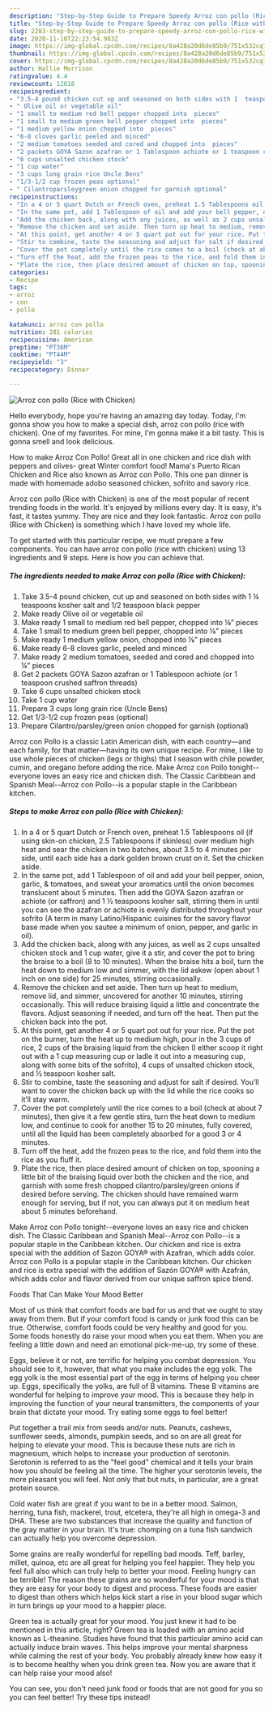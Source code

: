 ```yaml
---
description: "Step-by-Step Guide to Prepare Speedy Arroz con pollo (Rice with Chicken)"
title: "Step-by-Step Guide to Prepare Speedy Arroz con pollo (Rice with Chicken)"
slug: 2283-step-by-step-guide-to-prepare-speedy-arroz-con-pollo-rice-with-chicken
date: 2020-11-10T22:23:54.983Z
image: https://img-global.cpcdn.com/recipes/8a428a20d6de85b9/751x532cq70/arroz-con-pollo-rice-with-chicken-recipe-main-photo.jpg
thumbnail: https://img-global.cpcdn.com/recipes/8a428a20d6de85b9/751x532cq70/arroz-con-pollo-rice-with-chicken-recipe-main-photo.jpg
cover: https://img-global.cpcdn.com/recipes/8a428a20d6de85b9/751x532cq70/arroz-con-pollo-rice-with-chicken-recipe-main-photo.jpg
author: Hallie Morrison
ratingvalue: 4.4
reviewcount: 12618
recipeingredient:
- "3.5-4 pound chicken cut up and seasoned on both sides with 1  teaspoons kosher salt and 12 teaspoon black pepper"
- " Olive oil or vegetable oil"
- "1 small to medium red bell pepper chopped into  pieces"
- "1 small to medium green bell pepper chopped into  pieces"
- "1 medium yellow onion chopped into  pieces"
- "6-8 cloves garlic peeled and minced"
- "2 medium tomatoes seeded and cored and chopped into  pieces"
- "2 packets GOYA Sazon azafran or 1 Tablespoon achiote or 1 teaspoon crushed saffron threads"
- "6 cups unsalted chicken stock"
- "1 cup water"
- "3 cups long grain rice Uncle Bens"
- "1/3-1/2 cup frozen peas optional"
- " Cilantroparsleygreen onion chopped for garnish optional"
recipeinstructions:
- "In a 4 or 5 quart Dutch or French oven, preheat 1.5 Tablespoons oil (if using skin-on chicken, 2.5 Tablespoons if skinless) over medium high heat and sear the chicken in two batches, about 3.5 to 4 minutes per side, until each side has a dark golden brown crust on it. Set the chicken aside."
- "In the same pot, add 1 Tablespoon of oil and add your bell pepper, onion, garlic, &amp; tomatoes, and sweat your aromatics until the onion becomes translucent about 5 minutes. Then add the GOYA Sazon azafran or achiote (or saffron) and 1 ½ teaspoons kosher salt, stirring them in until you can see the azafran or achiote is evenly distributed throughout your sofrito (A term in many Latino/Hispanic cuisines for the savory flavor base made when you sautee a minimum of onion, pepper, and garlic in oil)."
- "Add the chicken back, along with any juices, as well as 2 cups unsalted chicken stock and 1 cup water, give it a stir, and cover the pot to bring the braise to a boil (8 to 10 minutes). When the braise hits a boil, turn the heat down to medium low and simmer, with the lid askew (open about 1 inch on one side) for 25 minutes, stirring occasionally."
- "Remove the chicken and set aside. Then turn up heat to medium, remove lid, and simmer, uncovered for another 10 minutes, stirring occasionally. This will reduce braising liquid a little and concentrate the flavors. Adjust seasoning if needed, and turn off the heat. Then put the chicken back into the pot."
- "At this point, get another 4 or 5 quart pot out for your rice. Put the pot on the burner, turn the heat up to medium high, pour in the 3 cups of rice, 2 cups of the braising liquid from the chicken (I either scoop it right out with a 1 cup measuring cup or ladle it out into a measuring cup, along with some bits of the sofrito), 4 cups of unsalted chicken stock, and ½ teaspoon kosher salt."
- "Stir to combine, taste the seasoning and adjust for salt if desired. You’ll want to cover the chicken back up with the lid while the rice cooks so it’ll stay warm."
- "Cover the pot completely until the rice comes to a boil (check at about 7 minutes), then give it a few gentle stirs, turn the heat down to medium low, and continue to cook for another 15 to 20 minutes, fully covered, until all the liquid has been completely absorbed for a good 3 or 4 minutes."
- "Turn off the heat, add the frozen peas to the rice, and fold them into the rice as you fluff it."
- "Plate the rice, then place desired amount of chicken on top, spooning a little bit of the braising liquid over both the chicken and the rice, and garnish with some fresh chopped cilantro/parsley/green onions if desired before serving. The chicken should have remained warm enough for serving, but if not, you can always put it on medium heat about 5 minutes beforehand."
categories:
- Recipe
tags:
- arroz
- con
- pollo

katakunci: arroz con pollo 
nutrition: 281 calories
recipecuisine: American
preptime: "PT36M"
cooktime: "PT44M"
recipeyield: "3"
recipecategory: Dinner

---
```



![Arroz con pollo (Rice with Chicken)](https://img-global.cpcdn.com/recipes/8a428a20d6de85b9/751x532cq70/arroz-con-pollo-rice-with-chicken-recipe-main-photo.jpg)

Hello everybody, hope you're having an amazing day today. Today, I'm gonna show you how to make a special dish, arroz con pollo (rice with chicken). One of my favorites. For mine, I'm gonna make it a bit tasty. This is gonna smell and look delicious.

How to make Arroz Con Pollo! Great all in one chicken and rice dish with peppers and olives- great Winter comfort food! Mama&#39;s Puerto Rican Chicken and Rice also known as Arroz con Pollo. This one pan dinner is made with homemade adobo seasoned chicken, sofrito and savory rice.

Arroz con pollo (Rice with Chicken) is one of the most popular of recent trending foods in the world. It's enjoyed by millions every day. It is easy, it's fast, it tastes yummy. They are nice and they look fantastic. Arroz con pollo (Rice with Chicken) is something which I have loved my whole life.


To get started with this particular recipe, we must prepare a few components. You can have arroz con pollo (rice with chicken) using 13 ingredients and 9 steps. Here is how you can achieve that.

<!--inarticleads1-->

##### The ingredients needed to make Arroz con pollo (Rice with Chicken):

1. Take 3.5-4 pound chicken, cut up and seasoned on both sides with 1 ¼ teaspoons kosher salt and 1/2 teaspoon black pepper
1. Make ready  Olive oil or vegetable oil
1. Make ready 1 small to medium red bell pepper, chopped into ⅛” pieces
1. Take 1 small to medium green bell pepper, chopped into ⅛” pieces
1. Make ready 1 medium yellow onion, chopped into ⅛” pieces
1. Make ready 6-8 cloves garlic, peeled and minced
1. Make ready 2 medium tomatoes, seeded and cored and chopped into ¼” pieces
1. Get 2 packets GOYA Sazon azafran or 1 Tablespoon achiote (or 1 teaspoon crushed saffron threads)
1. Take 6 cups unsalted chicken stock
1. Take 1 cup water
1. Prepare 3 cups long grain rice (Uncle Bens)
1. Get 1/3-1/2 cup frozen peas (optional)
1. Prepare  Cilantro/parsley/green onion chopped for garnish (optional)


Arroz con Pollo is a classic Latin American dish, with each country—and each family, for that matter—having its own unique recipe. For mine, I like to use whole pieces of chicken (legs or thighs) that I season with chile powder, cumin, and oregano before adding the rice. Make Arroz con Pollo tonight--everyone loves an easy rice and chicken dish. The Classic Caribbean and Spanish Meal--Arroz con Pollo--is a popular staple in the Caribbean kitchen. 

<!--inarticleads2-->

##### Steps to make Arroz con pollo (Rice with Chicken):

1. In a 4 or 5 quart Dutch or French oven, preheat 1.5 Tablespoons oil (if using skin-on chicken, 2.5 Tablespoons if skinless) over medium high heat and sear the chicken in two batches, about 3.5 to 4 minutes per side, until each side has a dark golden brown crust on it. Set the chicken aside.
1. In the same pot, add 1 Tablespoon of oil and add your bell pepper, onion, garlic, &amp; tomatoes, and sweat your aromatics until the onion becomes translucent about 5 minutes. Then add the GOYA Sazon azafran or achiote (or saffron) and 1 ½ teaspoons kosher salt, stirring them in until you can see the azafran or achiote is evenly distributed throughout your sofrito (A term in many Latino/Hispanic cuisines for the savory flavor base made when you sautee a minimum of onion, pepper, and garlic in oil).
1. Add the chicken back, along with any juices, as well as 2 cups unsalted chicken stock and 1 cup water, give it a stir, and cover the pot to bring the braise to a boil (8 to 10 minutes). When the braise hits a boil, turn the heat down to medium low and simmer, with the lid askew (open about 1 inch on one side) for 25 minutes, stirring occasionally.
1. Remove the chicken and set aside. Then turn up heat to medium, remove lid, and simmer, uncovered for another 10 minutes, stirring occasionally. This will reduce braising liquid a little and concentrate the flavors. Adjust seasoning if needed, and turn off the heat. Then put the chicken back into the pot.
1. At this point, get another 4 or 5 quart pot out for your rice. Put the pot on the burner, turn the heat up to medium high, pour in the 3 cups of rice, 2 cups of the braising liquid from the chicken (I either scoop it right out with a 1 cup measuring cup or ladle it out into a measuring cup, along with some bits of the sofrito), 4 cups of unsalted chicken stock, and ½ teaspoon kosher salt.
1. Stir to combine, taste the seasoning and adjust for salt if desired. You’ll want to cover the chicken back up with the lid while the rice cooks so it’ll stay warm.
1. Cover the pot completely until the rice comes to a boil (check at about 7 minutes), then give it a few gentle stirs, turn the heat down to medium low, and continue to cook for another 15 to 20 minutes, fully covered, until all the liquid has been completely absorbed for a good 3 or 4 minutes.
1. Turn off the heat, add the frozen peas to the rice, and fold them into the rice as you fluff it.
1. Plate the rice, then place desired amount of chicken on top, spooning a little bit of the braising liquid over both the chicken and the rice, and garnish with some fresh chopped cilantro/parsley/green onions if desired before serving. The chicken should have remained warm enough for serving, but if not, you can always put it on medium heat about 5 minutes beforehand.


Make Arroz con Pollo tonight--everyone loves an easy rice and chicken dish. The Classic Caribbean and Spanish Meal--Arroz con Pollo--is a popular staple in the Caribbean kitchen. Our chicken and rice is extra special with the addition of Sazon GOYA® with Azafran, which adds color. Arroz con Pollo is a popular staple in the Caribbean kitchen. Our chicken and rice is extra special with the addition of Sazón GOYA® with Azafrán, which adds color and flavor derived from our unique saffron spice blend. 

Foods That Can Make Your Mood Better


Most of us think that comfort foods are bad for us and that we ought to stay away from them. But if your comfort food is candy or junk food this can be true. Otherwise, comfort foods could be very healthy and good for you. Some foods honestly do raise your mood when you eat them. When you are feeling a little down and need an emotional pick-me-up, try some of these.

Eggs, believe it or not, are terrific for helping you combat depression. You should see to it, however, that what you make includes the egg yolk. The egg yolk is the most essential part of the egg in terms of helping you cheer up. Eggs, specifically the yolks, are full of B vitamins. These B vitamins are wonderful for helping to improve your mood. This is because they help in improving the function of your neural transmitters, the components of your brain that dictate your mood. Try eating some eggs to feel better!

Put together a trail mix from seeds and/or nuts. Peanuts, cashews, sunflower seeds, almonds, pumpkin seeds, and so on are all great for helping to elevate your mood. This is because these nuts are rich in magnesium, which helps to increase your production of serotonin. Serotonin is referred to as the "feel good" chemical and it tells your brain how you should be feeling all the time. The higher your serotonin levels, the more pleasant you will feel. Not only that but nuts, in particular, are a great protein source.

Cold water fish are great if you want to be in a better mood. Salmon, herring, tuna fish, mackerel, trout, etcetera, they're all high in omega-3 and DHA. These are two substances that increase the quality and function of the gray matter in your brain. It's true: chomping on a tuna fish sandwich can actually help you overcome depression. 

Some grains are really wonderful for repelling bad moods. Teff, barley, millet, quinoa, etc are all great for helping you feel happier. They help you feel full also which can truly help to better your mood. Feeling hungry can be terrible! The reason these grains are so wonderful for your mood is that they are easy for your body to digest and process. These foods are easier to digest than others which helps kick start a rise in your blood sugar which in turn brings up your mood to a happier place.

Green tea is actually great for your mood. You just knew it had to be mentioned in this article, right? Green tea is loaded with an amino acid known as L-theanine. Studies have found that this particular amino acid can actually induce brain waves. This helps improve your mental sharpness while calming the rest of your body. You probably already knew how easy it is to become healthy when you drink green tea. Now you are aware that it can help raise your mood also!

You can see, you don't need junk food or foods that are not good for you so you can feel better! Try  these tips  instead!

